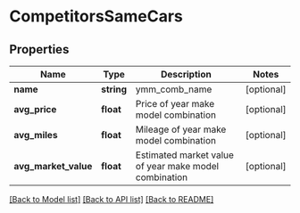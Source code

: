 # CompetitorsSameCars

## Properties
Name | Type | Description | Notes
------------ | ------------- | ------------- | -------------
**name** | **string** | ymm_comb_name | [optional] 
**avg_price** | **float** | Price of year make model combination | [optional] 
**avg_miles** | **float** | Mileage of year make model combination | [optional] 
**avg_market_value** | **float** | Estimated market value of year make model combination | [optional] 

[[Back to Model list]](../README.md#documentation-for-models) [[Back to API list]](../README.md#documentation-for-api-endpoints) [[Back to README]](../README.md)


